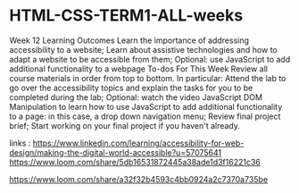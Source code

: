 # HTML-CSS-TERM1-ALL-weeks
Week 12 Learning Outcomes
Learn the importance of addressing accessibility to a website;
Learn about assistive technologies and how to adapt a website to be accessible from them;
Optional: use JavaScript to add additional functionality to a webpage
To-dos For This Week
Review all course materials in order from top to bottom. In particular:
Attend the lab to go over the accessibility topics and explain the tasks for you to be completed during the lab;
Optional: watch the video JavaScript DOM Manipulation to learn how to use JavaScript to add additional functionality to a page: in this case, a drop down navigation menu;
Review final project brief;
Start working on your final project if you haven't already.


links : 
https://www.linkedin.com/learning/accessibility-for-web-design/making-the-digital-world-accessible?u=57075641
https://www.loom.com/share/5db16531872445a38ade1d3f16221c36


https://www.loom.com/share/a32f32b4593c4bb0924a2c7370a735be

